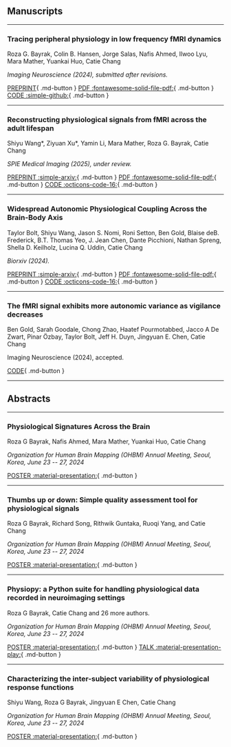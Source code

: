 ## Manuscripts

---

<h3>Tracing peripheral physiology in low frequency fMRI dynamics</h3>

<p>Roza G. Bayrak, Colin B. Hansen, Jorge Salas, Nafis Ahmed, Ilwoo Lyu, Mara Mather, Yuankai Huo, Catie Chang</p>

*Imaging Neuroscience (2024), submitted after revisions.*

[PREPRINT](https://doi.org/10.31219/osf.io/fj4gq){ .md-button } 
[PDF :fontawesome-solid-file-pdf:](https://osf.io/fj4gq/download){ .md-button } 
[CODE :simple-github:](https://www.github.com/neurdylab/deep-physio-recon){ .md-button } 

---

<h3>Reconstructing physiological signals from fMRI across the adult lifespan</h3>

<p>Shiyu Wang*, Ziyuan Xu*, Yamin Li, Mara Mather, Roza G. Bayrak, Catie Chang</p>

*SPIE Medical Imaging (2025), under review.*

[PREPRINT :simple-arxiv:](https://arxiv.org/abs/2408.14453){ .md-button } 
[PDF :fontawesome-solid-file-pdf:](https://arxiv.org/pdf/2408.14453){ .md-button } 
[CODE :octicons-code-16:](#){ .md-button } 


---

<h3>Widespread Autonomic Physiological Coupling Across the Brain-Body Axis</h3>

<p>Taylor Bolt, Shiyu Wang, Jason S. Nomi, Roni Setton, Ben Gold, Blaise deB. Frederick, B.T. Thomas Yeo, J. Jean Chen, Dante Picchioni, Nathan Spreng, Shella D. Keilholz, Lucina Q. Uddin, Catie Chang</p>

*Biorxiv (2024).*

[PREPRINT :simple-arxiv:](https://doi.org/10.1101/2023.01.19.524818v3){ .md-button } 
[PDF :fontawesome-solid-file-pdf:](https://www.biorxiv.org/content/10.1101/2023.01.19.524818v3.full.pdf){ .md-button } 
[CODE :octicons-code-16:](https://www.biorxiv.org/content/10.1101/2023.01.19.524818v3.full.pdf){ .md-button } 

---

<h3>The fMRI signal exhibits more autonomic variance as vigilance decreases</h3>

<p>Ben Gold, Sarah Goodale, Chong Zhao, Haatef Pourmotabbed, Jacco A De Zwart, Pinar Özbay, Taylor Bolt, Jeff H. Duyn, Jingyuan E. Chen, Catie Chang</p>

<p>Imaging Neuroscience (2024), accepted.</p>

[CODE](https://osf.io/3a2ut/){ .md-button } 

---

## Abstracts ##

---

<h3>Physiological Signatures Across the Brain</h3>

<p>Roza G Bayrak, Nafis Ahmed, Mara Mather, Yuankai Huo, Catie Chang</a></p>
  
*<p>Organization for Human Brain Mapping (OHBM) Annual Meeting, Seoul, Korea, June 23 -- 27, 2024</p>*

[POSTER :material-presentation:](https://rgbayrak.github.io/assets/pdf/pp_poster.pdf){ .md-button } 


---

<h3>Thumbs up or down: Simple quality assessment tool for physiological signals</h3>

<p>Roza G Bayrak, Richard Song, Rithwik Guntaka, Ruoqi Yang, and Catie Chang</a></p>
  
*<p>Organization for Human Brain Mapping (OHBM) Annual Meeting, Seoul, Korea, June 23 -- 27, 2024</p>*

[POSTER :material-presentation:](https://rgbayrak.github.io/assets/pdf/physioqa_poster.pdf){ .md-button } 


---

<h3>Physiopy: a Python suite for handling physiological data recorded in neuroimaging settings</h3>

<p>Roza G Bayrak, Catie Chang and 26 more authors.</a></p>
  
*<p>Organization for Human Brain Mapping (OHBM) Annual Meeting, Seoul, Korea, June 23 -- 27, 2024</p>*

[POSTER :material-presentation:](https://rgbayrak.github.io/assets/pdf/physiopy_poster.pdf){ .md-button } [TALK :material-presentation-play:](#){ .md-button }

--- 

<h3>Characterizing the inter-subject variability of physiological response functions</h3>

<p>Shiyu Wang, Roza G Bayrak, Jingyuan E Chen, Catie Chang</a></p>
  
*<p>Organization for Human Brain Mapping (OHBM) Annual Meeting, Seoul, Korea, June 23 -- 27, 2024</p>*

[POSTER :material-presentation:](https://github.com/neurdylab/physai/blob/main/docs/assets/posters/OHBM2024_Shiyu.pdf){ .md-button } 